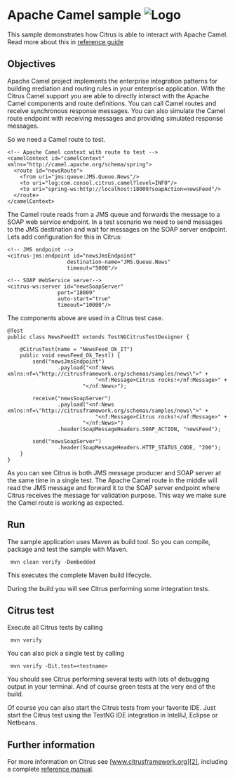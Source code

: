Apache Camel sample ![Logo][1]
==============

This sample demonstrates how Citrus is able to interact with Apache Camel. Read more about this in [reference guide][4]

Objectives
---------

Apache Camel project implements the enterprise integration patterns for building mediation and routing rules in your enterprise application. With the Citrus 
Camel support you are able to directly interact with the Apache Camel components and route definitions. You can call Camel routes and receive synchronous response messages. 
You can also simulate the Camel route endpoint with receiving messages and providing simulated response messages.

So we need a Camel route to test.

    <!-- Apache Camel context with route to test -->
    <camelContext id="camelContext" xmlns="http://camel.apache.org/schema/spring">
      <route id="newsRoute">
        <from uri="jms:queue:JMS.Queue.News"/>
        <to uri="log:com.consol.citrus.camel?level=INFO"/>
        <to uri="spring-ws:http://localhost:18009?soapAction=newsFeed"/>
      </route>
    </camelContext>

The Camel route reads from a JMS queue and forwards the message to a SOAP web service endpoint. In a test scenario we need to send messages to the JMS destination and wait for messages on
the SOAP server endpoint. Lets add configuration for this in Citrus:

    <!-- JMS endpoint -->
    <citrus-jms:endpoint id="newsJmsEndpoint"
                       destination-name="JMS.Queue.News"
                       timeout="5000"/>

    <!-- SOAP WebService server-->
    <citrus-ws:server id="newsSoapServer"
                    port="18009"
                    auto-start="true"
                    timeout="10000"/>
       
The components above are used in a Citrus test case.
       
    @Test
    public class NewsFeedIT extends TestNGCitrusTestDesigner {
    
        @CitrusTest(name = "NewsFeed_Ok_IT")
        public void newsFeed_Ok_Test() {
            send("newsJmsEndpoint")
                    .payload("<nf:News xmlns:nf=\"http://citrusframework.org/schemas/samples/news\">" +
                                "<nf:Message>Citrus rocks!</nf:Message>" +
                            "</nf:News>");
    
            receive("newsSoapServer")
                    .payload("<nf:News xmlns:nf=\"http://citrusframework.org/schemas/samples/news\">" +
                                "<nf:Message>Citrus rocks!</nf:Message>" +
                            "</nf:News>")
                    .header(SoapMessageHeaders.SOAP_ACTION, "newsFeed");
    
            send("newsSoapServer")
                    .header(SoapMessageHeaders.HTTP_STATUS_CODE, "200");
        }
    }
       
As you can see Citrus is both JMS message producer and SOAP server at the same time in a single test. The Apache Camel route in the middle will read the JMS message and forward it to the SOAP
server endpoint where Citrus receives the message for validation purpose. This way we make sure the Camel route is working as expected.

Run
---------

The sample application uses Maven as build tool. So you can compile, package and test the
sample with Maven.
 
     mvn clean verify -Dembedded
    
This executes the complete Maven build lifecycle.

During the build you will see Citrus performing some integration tests.

Citrus test
---------

Execute all Citrus tests by calling

     mvn verify

You can also pick a single test by calling

     mvn verify -Dit.test=<testname>

You should see Citrus performing several tests with lots of debugging output in your terminal. 
And of course green tests at the very end of the build.

Of course you can also start the Citrus tests from your favorite IDE.
Just start the Citrus test using the TestNG IDE integration in IntelliJ, Eclipse or Netbeans.

Further information
---------

For more information on Citrus see [www.citrusframework.org][2], including
a complete [reference manual][3].

 [1]: http://www.citrusframework.org/img/brand-logo.png "Citrus"
 [2]: http://www.citrusframework.org
 [3]: http://www.citrusframework.org/reference/html/
 [4]: http://www.citrusframework.org/reference/html/camel.html
